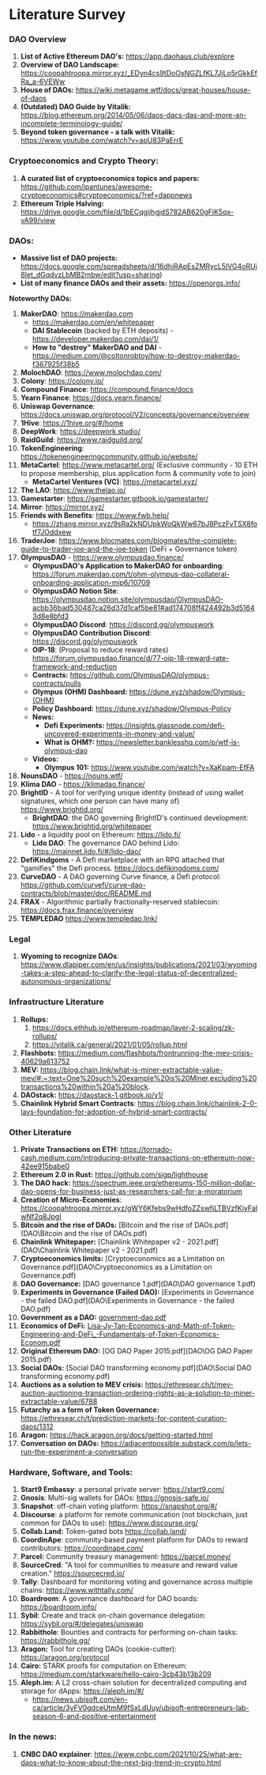 # Literature Survey

### DAO Overview

1. **List of Active Ethereum DAO's:** https://app.daohaus.club/explore
2. **Overview of DAO Landscape:** https://coopahtroopa.mirror.xyz/_EDyn4cs9tDoOxNGZLfKL7JjLo5rGkkEfRa_a-6VEWw
3. **House of DAOs:** https://wiki.metagame.wtf/docs/great-houses/house-of-daos
4. **(Outdated) DAO Guide by Vitalik:** https://blog.ethereum.org/2014/05/06/daos-dacs-das-and-more-an-incomplete-terminology-guide/
5. **Beyond token governance - a talk with Vitalik:** https://www.youtube.com/watch?v=apU83PaErrE





### Cryptoeconomics and Crypto Theory:

1. **A curated list of cryptoeconomics topics and papers:** https://github.com/jpantunes/awesome-cryptoeconomics#cryptoeconomics/?ref=dappnews
1. **Ethereum Triple Halving:** https://drive.google.com/file/d/1bECqgijhgjdS782AB620gFjK5qx-vA99/view



### DAOs:

- **Massive list of DAO projects:** https://docs.google.com/spreadsheets/d/16dhiRApEsZMRycL5IVG4oRUj8let_dGqdvzLbMB2mbw/edit?usp=sharing)
- **List of many finance DAOs and their assets:**  https://openorgs.info/

**Noteworthy DAOs:**

1. **MakerDAO**: https://makerdao.com
    - https://makerdao.com/en/whitepaper
    - **DAI Stablecoin** (backed by ETH deposits) - https://developer.makerdao.com/dai/1/
    - **How to "destroy" MakerDAO and DAI** - https://medium.com/@coltonrobtoy/how-to-destroy-makerdao-f367925f38b5
1. **MolochDAO**: https://www.molochdao.com/
1. **Colony**: https://colony.io/
1. **Compound Finance**: https://compound.finance/docs
1. **Yearn Finance**: https://docs.yearn.finance/
1. **Uniswap Governance**: https://docs.uniswap.org/protocol/V2/concepts/governance/overview
1. **1Hive**: https://1hive.org/#/home
1. **DeepWork**: https://deepwork.studio/
1. **RaidGuild**: https://www.raidguild.org/
1. **TokenEngineering**: https://tokenengineeringcommunity.github.io/website/
1. **MetaCartel**: https://www.metacartel.org/ (Exclusive community - 10 ETH to propose membership, plus application form & community vote to join)
    - **MetaCartel Ventures (VC)**: https://metacartel.xyz/
1. **The LAO**: https://www.thelao.io/
1. **Gamestarter**: https://gamestarter.gitbook.io/gamestarter/
1. **Mirror**: https://mirror.xyz/
1. **Friends with Benefits**: https://www.fwb.help/
    - https://zhang.mirror.xyz/9sRa2kNDUpkWoQkWw67bJ8PczFyTSX8fotf7JOddxew
1. **TraderJoe**: https://www.blocmates.com/blogmates/the-complete-guide-to-trader-joe-and-the-joe-token  (DeFi + Governance token)
1. **OlympusDAO** - https://www.olympusdao.finance/
    - **OlympusDAO's Application to MakerDAO for onboarding**: https://forum.makerdao.com/t/ohm-olympus-dao-collateral-onboarding-application-mip6/10709
    - **OlympusDAO Notion Site**: https://olympusdao.notion.site/olympusdao/OlympusDAO-acbb36bad530487ca26d37d1caf5be81#ad174708ff424492b3d51643d8e8bfd3
    - **OlympusDAO Discord**: https://discord.gg/olympuswork
    - **OlympusDAO Contribution Discord**: https://discord.gg/olympuswork
    - **OIP-18**: (Proposal to reduce reward rates) https://forum.olympusdao.finance/d/77-oip-18-reward-rate-framework-and-reduction
    - **Contracts:** https://github.com/OlympusDAO/olympus-contracts/pulls
    - **Olympus (OHM) Dashboard:** https://dune.xyz/shadow/Olympus-(OHM)
    - **Policy Dashboard:** https://dune.xyz/shadow/Olympus-Policy
    - **News:**
        - **Defi Experiments:** https://insights.glassnode.com/defi-uncovered-experiments-in-money-and-value/
        - **What is OHM?:** https://newsletter.banklesshq.com/p/wtf-is-olympus-dao
    - **Videos:**
        - **Olympus 101:** https://www.youtube.com/watch?v=XaKpam-EfFA
1. **NounsDAO** - https://nouns.wtf/
1. **Klima DAO** - https://klimadao.finance/
1. **BrightID** - A tool for verifying unique identity (instead of using wallet signatures, which one person can have many of) https://www.brightid.org/
    - **BrightDAO**: the DAO governing BrightID's continued development: https://www.brightid.org/whitepaper
1. **Lido** - a liquidity pool on Ethereum: https://lido.fi/
    - **Lido DAO**: The governance DAO behind Lido: https://mainnet.lido.fi/#/lido-dao/
1. **DefiKindgoms** - A Defi marketplace with an RPG attached that "gamifies" the Defi process. https://docs.defikingdoms.com/
1. **CurveDAO** - A DAO governing Curve finance, a Defi protocol: https://github.com/curvefi/curve-dao-contracts/blob/master/doc/README.md
1. **FRAX** - Algorithmic partially fractionally-reserved stablecoin: https://docs.frax.finance/overview
1. **TEMPLEDAO** https://www.templedao.link/



### Legal

1. **Wyoming to recognize DAOs**: https://www.dlapiper.com/en/us/insights/publications/2021/03/wyoming-takes-a-step-ahead-to-clarify-the-legal-status-of-decentralized-autonomous-organizations/





### Infrastructure Literature

1. **Rollups:**
   1. https://docs.ethhub.io/ethereum-roadmap/layer-2-scaling/zk-rollups/
   2. https://vitalik.ca/general/2021/01/05/rollup.html
1. **Flashbots:** https://medium.com/flashbots/frontrunning-the-mev-crisis-40629a613752
1. **MEV:** https://blog.chain.link/what-is-miner-extractable-value-mev/#:~:text=One%20such%20example%20is%20Miner,excluding%20transactions%20within%20a%20block.
1. **DAOstack:** https://daostack-1.gitbook.io/v1/
1. **Chainlink Hybrid Smart Contracts**: https://blog.chain.link/chainlink-2-0-lays-foundation-for-adoption-of-hybrid-smart-contracts/



### Other Literature

1. **Private Transactions on ETH:** https://tornado-cash.medium.com/introducing-private-transactions-on-ethereum-now-42ee915babe0
2. **Ethereum 2.0 in Rust:** https://github.com/sigp/lighthouse
3. **The DAO hack:** https://spectrum.ieee.org/ethereums-150-million-dollar-dao-opens-for-business-just-as-researchers-call-for-a-moratorium
4. **Creation of Micro-Economies**: https://coopahtroopa.mirror.xyz/gWY6Kfebs9wHdfoZZswfiLTBVzfKiyFaIwNf2q8JpgI
5.  **Bitcoin and the rise of DAOs:** [Bitcoin and the rise of DAOs.pdf](DAO\Bitcoin and the rise of DAOs.pdf) 
6. **Chainlink Whitepaper:** [Chainlink Whitepaper v2 - 2021.pdf](DAO\Chainlink Whitepaper v2 - 2021.pdf) 
7. **Cryptoeconomics limits:** [Cryptoeconomics as a Limitation on Governance.pdf](DAO\Cryptoeconomics as a Limitation on Governance.pdf) 
8. **DAO Governance:** [DAO governance 1.pdf](DAO\DAO governance 1.pdf) 
9. **Experiments in Governance (Failed DAO):** [Experiments in Governance - the failed DAO.pdf](DAO\Experiments in Governance - the failed DAO.pdf) 
10. **Government as a DAO:** [government-dao.pdf](DAO\government-dao.pdf) 
11. **Economics of DeFi:** [Lisa-Jy-Tan-Economics-and-Math-of-Token-Engineering-and-DeFi_-Fundamentals-of-Token-Economics-Econom.pdf](DAO\Lisa-Jy-Tan-Economics-and-Math-of-Token-Engineering-and-DeFi_-Fundamentals-of-Token-Economics-Econom.pdf) 
12. **Original Ethereum DAO:** [OG DAO Paper 2015.pdf](DAO\OG DAO Paper 2015.pdf) 
13. **Social DAOs:** [Social DAO transforming economy.pdf](DAO\Social DAO transforming economy.pdf) 
14. **Auctions as a solution to MEV crisis:** https://ethresear.ch/t/mev-auction-auctioning-transaction-ordering-rights-as-a-solution-to-miner-extractable-value/6788
15. **Futarchy as a form of Token Governance:** https://ethresear.ch/t/prediction-markets-for-content-curation-daos/1312
16. **Aragon:** https://hack.aragon.org/docs/getting-started.html
17. **Conversation on DAOs:** https://adjacentpossible.substack.com/p/lets-run-the-experiment-a-conversation


### Hardware, Software, and Tools: 

1. **Start9 Embassy**: a personal private server: https://start9.com/
2. **Gnosis**: Multi-sig wallets for DAOs: https://gnosis-safe.io/
3. **Snapshot**: off-chain voting platform: https://snapshot.org/#/
4. **Discourse**: a platform for remote communication (not blockchain, just common for DAOs to use): https://www.discourse.org/
5. **Collab.Land:** Token-gated bots https://collab.land/
6. **CoordinApe**: community-based payment platform for DAOs to reward contributors: https://coordinape.com/
7. **Parcel:** Community treasury management: https://parcel.money/
8. **SourceCred**: "A tool for communities to measure and reward value creation." https://sourcecred.io/
9. **Tally**: Dashboard for monitoring voting and governance across multiple chains: https://www.withtally.com/
10. **Boardroom**: A governance dashboard for DAO boards: https://boardroom.info/
11. **Sybil**: Create and track on-chain governance delegation: https://sybil.org/#/delegates/uniswap
12. **Rabbithole**: Bounties and contracts for performing on-chain tasks: https://rabbithole.gg/
13. **Aragon:** Tool for creating DAOs (cookie-cutter): https://aragon.org/protocol
14. **Cairo:** STARK proofs for computation on Ethereum: https://medium.com/starkware/hello-cairo-3cb43b13b209
15. **Aleph.im:** A L2 cross-chain solution for decentralized computing and storage for dApps: https://aleph.im/#/
    - https://news.ubisoft.com/en-ca/article/3yFV0gdceUtmM9fSxLdUuy/ubisoft-entrepreneurs-lab-season-6-and-positive-entertainment


### In the news:
1. **CNBC DAO explainer**: https://www.cnbc.com/2021/10/25/what-are-daos-what-to-know-about-the-next-big-trend-in-crypto.html
